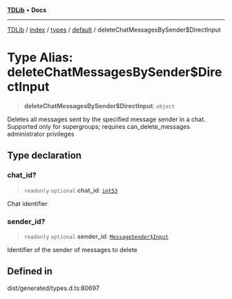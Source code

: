 [**TDLib**](../../../../../../README.md) • **Docs**

***

[TDLib](../../../../../../modules.md) / [index](../../../../../README.md) / [types](../../../README.md) / [default](../README.md) / deleteChatMessagesBySender$DirectInput

# Type Alias: deleteChatMessagesBySender$DirectInput

> **deleteChatMessagesBySender$DirectInput**: `object`

Deletes all messages sent by the specified message sender in a chat. Supported only for supergroups; requires can_delete_messages administrator privileges

## Type declaration

### chat\_id?

> `readonly` `optional` **chat\_id**: [`int53`](int53.md)

Chat identifier

### sender\_id?

> `readonly` `optional` **sender\_id**: [`MessageSender$Input`](MessageSender$Input.md)

Identifier of the sender of messages to delete

## Defined in

dist/generated/types.d.ts:80697
